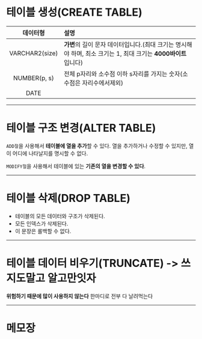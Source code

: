 # 테이블 생성(CREATE TABLE)

|    데이터형    | 설명                                                                                                            |
| :------------: | :-------------------------------------------------------------------------------------------------------------- |
| VARCHAR2(size) | **가변**의 길이 문자 데이터입니다.(최대 크기는 명시해야 하며, 최소 크기는 1, 최대 크기는 **4000바이트** 입니다) |
|  NUMBER(p, s)  | 전체 p자리와 소수점 이하 s자리를 가지는 숫자(소수점은 자리수에서제외)                                           |
|      DATE      |

---

# 테이블 구조 변경(ALTER TABLE)

`ADD절`을 사용해서 **테이블에 열을 추가**할 수 있다.
열을 추가하거나 수정할 수 있지만, 열이 어디에 나타날지를 명시할 수 없다.

`MODIFY절`을 사용해서 테이블에 있는 **기존의 열을 변경할 수 있다**.

---

# 테이블 삭제(DROP TABLE)

- 테이블의 모든 데이터와 구조가 삭제된다.
- 모든 인덱스가 삭제된다.
- 이 문장은 롤백할 수 없다.

---

# 테이블 데이터 비우기(TRUNCATE) -> 쓰지도말고 알고만잇자

**위험하기 때문에 많이 사용하지 않는다**
한마디로 전부 다 날려먹는다

---

# 메모장
